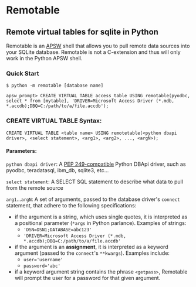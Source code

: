 # Remotable
## Remote virtual tables for sqlite in Python

Remotable is an <a href='https://github.com/rogerbinns/apsw'>APSW</a> shell that allows you to pull remote data sources into your SQLite database.  Remotable is not a C-extension and thus will only work in the Python APSW shell.

### Quick Start
```
$ python -m remotable [database name]

apsw_prompt> CREATE VIRTUAL TABLE access_table USING remotable(pyodbc, select * from [mytable], 'DRIVER=Microsoft Access Driver (*.mdb, *.accdb);DBQ=C:/path/to/a/file.accdb');

```

### CREATE VIRTUAL TABLE Syntax:

```
CREATE VIRTUAL TABLE <table name> USING remotetable(<python dbapi driver>, <select statement>, <arg1>, <arg2>, ..., <argN>);
```

#### Parameters:

`python dbapi driver`: A <a href='https://peps.python.org/pep-0249/'>PEP 249-compatible</a> Python DBApi driver, such as pyodbc, teradatasql, ibm_db, sqlite3, etc...

`select statement`: A SELECT SQL statement to describe what data to pull from the remote source

`arg1`...`argN`: A set of arguments, passed to the database driver's `connect` statement, that adhere to the following specifications:
 - if the argument is a string, which uses single quotes, it is interpreted as a positional parameter (`*args` in Python parlance). Examples of strings:
   - `'DSN=DSN1;DATABASE=abc123'`
   - `'DRIVER=Microsoft Access Driver (*.mdb, *.accdb);DBQ=C:/path/to/a/file.accdb'`
 - if the argument is an **assignment**, it is interpreted as a keyword argument (passed to the `connect`'s `**kwargs`). Examples include:
   - `user='username'`
   - `password='abc'`
- if a keyword argument string contains the phrase `<getpass>`, Remotable will prompt the user for a password for that given argument.



